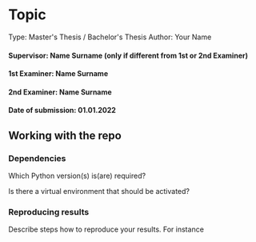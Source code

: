 # Topic

Type: Master's Thesis / Bachelor's Thesis
Author: Your Name
#### Supervisor: Name Surname (only if different from 1st or 2nd Examiner)
#### 1st Examiner: Name Surname
#### 2nd Examiner: Name Surname
#### Date of submission: 01.01.2022


## Working with the repo

### Dependencies

Which Python version(s) is(are) required? 

Is there a virtual environment that should be activated? 

### Reproducing results

Describe steps how to reproduce your results. For instance
